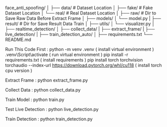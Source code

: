 face_anti_spoofing/
│
├── data/ # Dataset Location
│ ├── fake/ # Fake Dataset Location
│ └── real/ # Real Dataset Location
│
├── raw/ # Dir to Save Raw Data Before Extract Frame
│
├── models/
│ └── model.py
|
├── result/ # Dir for Save Result Data Train
│
├── utils/
│ └── visualizer.py
│
├── realtime_detection/
│
├── collect_data/
|
├── extract_frame/
|
├── live_detection/
|
├── train_detection_auto/
│
├── requirements.txt
└── README.md

Run This Code First :
python -m venv .venv ( install virtual environment )
.venv\Script\activate ( run virtual environment )
pip install -r requirements.txt ( install requirements )
pip install torch torchvision torchaudio --index-url https://download.pytorch.org/whl/cu118 ( install torch cpu version )

Extract Frame :
python extract_frame.py

Collect Data :
python collect_data.py

Train Model :
python train.py

Test Live Detection :
python live_detection.py

Train Detection :
python train_detection.py

